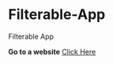 # Filterable-App
Filterable App

**Go to a website** [Click Here](https://ahmedelsayedsaleh.github.io/Filterable-App/)
